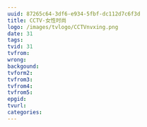 ```yaml
---
uuid: 87265c64-3df6-e934-5fbf-dc112d7c6f3d
title: CCTV-女性时尚
logo: /images/tvlogo/CCTVnvxing.png
date: 31
tags:
tvid: 31
tvfrom:
wrong:
backgound:
tvform2:
tvfrom3:
tvfrom4:
tvfrom5:
epgid:
tvurl:
categories:
---
```

